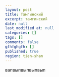 ```yaml
---
layout: post
title: Тамгинский
excerpt: тамгинский
date: null
last_modified_at: null
categories: []
tags: []
comments: false
gfhfghgfh: []
published: true
region: tien-shan
---
```

вапвыпвыпвыпвып
